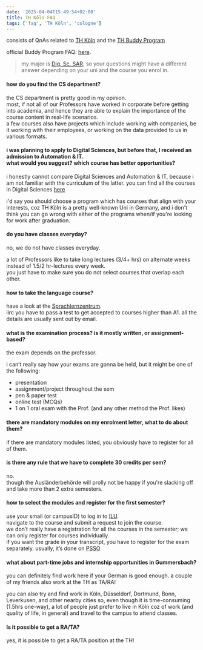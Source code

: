```yaml
---
date: '2025-04-04T15:49:54+02:00'
title: TH Köln FAQ
tags: ['faq', 'TH Köln', 'cologne']
---
```


consists of QnAs related to [TH Köln](https://www.th-koeln.de/en/) and the [TH Buddy Program](https://www.th-koeln.de/en/international_office/th-koeln-buddy-program_101414.php)

official Buddy Program FAQ: [here](https://www.th-koeln.de/en/international_office/faq-th-koeln-buddy-program_103147.php).

> my major is [Dig. Sc. SAR](https://digital-sciences.de/studyprograms/software-architecture/index.html), so your questions might have a different answer depending on your uni and the course you enrol in.

#### how do you find the CS department?

the CS department is pretty good in my opinion.\
most, if not all of our Professors have worked in corporate before getting into academia, and hence they are able to explain the importance of the course content in real-life scenarios.\
a few courses also have projects which include working with companies, be it working with their employees, or working on the data provided to us in various formats.

#### i was planning to apply to Digital Sciences, but before that, I received an admission to Automation & IT.<br> what would you suggest? which course has better opportunities?

i honestly cannot compare Digital Sciences and Automation & IT, because i am not familiar with the curriculum of the latter.
you can find all the courses in Digital Sciences [here](https://digital-sciences.de/en/)

i'd say you should choose a program which has courses that align with your interests, coz TH Köln is a pretty well-known Uni in Germany, and i don't think you can go wrong with either of the programs when/if you're looking for work after graduation.

#### do you have classes everyday?

no, we do not have classes everyday.

a lot of Professors like to take long lectures (3/4+ hrs) on alternate weeks instead of 1.5/2 hr-lectures every week.\
you just have to make sure you do not select courses that overlap each other.

#### how to take the language course?

have a look at the [Sprachlernzentrum](<https://www.th-koeln.de/en/international_office/language-learning-center_68235.php>).\
iirc you have to pass a test to get accepted to courses higher than A1. all the details are usually sent out by email.

#### what is the examination process? is it mostly written, or assignment-based?

the exam depends on the professor.

i can’t really say how your exams are gonna be held, but it might be one of the following:

* presentation
* assignment/project throughout the sem
* pen & paper test
* online test (MCQs)
* 1 on 1 oral exam with the Prof. (and any other method the Prof. likes)

#### there are mandatory modules on my enrolment letter, what to do about them?

if there are mandatory modules listed, you obviously have to register for all of them.

#### is there any rule that we have to complete 30 credits per sem?

no.\
though the Ausländerbehörde will prolly not be happy if you're slacking off and take more than 2 extra semesters.

#### how to select the modules and register for the first semester?

use your smail (or campusID) to log in to [ILU](https://ilu.th-koeln.de/).\
navigate to the course and submit a request to join the course.\
we don’t really have a registration for all the courses in the semester; we can only register for courses individually.\
if you want the grade in your transcript, you have to register for the exam separately.
usually, it’s done on [PSSO](<https://psso.th-koeln.de/qisserver/rds?state=user&type=0>)

#### what about part-time jobs and internship opportunities in Gummersbach?

you can definitely find work here if your German is good enough. a couple of my friends also work at the TH as TA/RA!

you can also try and find work in Köln, Düsseldorf, Dortmund, Bonn, Leverkusen, and other nearby cities
so, even though it is time-consuming (1.5hrs one-way), a lot of people just prefer to live in Köln coz of work (and quality of life, in general) and travel to the campus to attend classes.

#### Is it possible to get a RA/TA?

yes, it is possible to get a RA/TA position at the TH!

